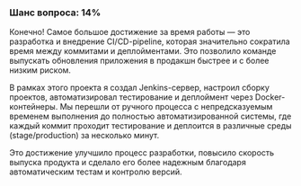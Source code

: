 ### Шанс вопроса: 14%

Конечно! Самое большое достижение за время работы — это разработка и внедрение CI/CD-pipeline, которая значительно сократила время между коммитами и деплойментами. Это позволило команде выпускать обновления приложения в продакшн быстрее и с более низким риском.

В рамках этого проекта я создал Jenkins-сервер, настроил сборку проектов, автоматизировал тестирование и деплоймент через Docker-контейнеры. Мы перешли от ручного процесса с непредсказуемым временем выполнения до полностью автоматизированной системы, где каждый коммит проходит тестирование и деплоится в различные среды (stage/production) за несколько минут.

Это достижение улучшило процесс разработки, повысило скорость выпуска продукта и сделало его более надежным благодаря автоматическим тестам и контролю версий.